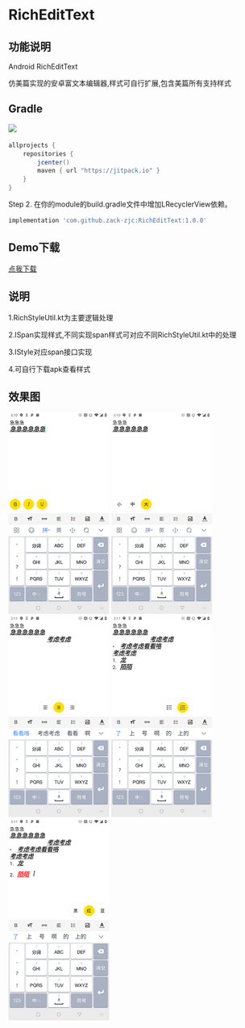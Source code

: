 # RichEditText

## 功能说明
Android RichEditText 

仿美篇实现的安卓富文本编辑器,样式可自行扩展,包含美篇所有支持样式

## Gradle

[![](https://jitpack.io/v/zack-zjc/RichEditText.svg)](https://jitpack.io/#zack-zjc/RichEditText)

```groovy
allprojects {
    repositories {
        jcenter()
        maven { url "https://jitpack.io" }
    }
}
```	

Step 2. 在你的module的build.gradle文件中增加LRecyclerView依赖。

```groovy
implementation 'com.github.zack-zjc:RichEditText:1.0.0'
```

## Demo下载
[点我下载](https://github.com/zack-zjc/RichEditText/blob/master/apk/app-debug.apk?raw=true)

## 说明
1.RichStyleUtil.kt为主要逻辑处理

2.ISpan实现样式,不同实现span样式可对应不同RichStyleUtil.kt中的处理

3.IStyle对应span接口实现

4.可自行下载apk查看样式

## 效果图
![image](https://github.com/zack-zjc/RichEditText/blob/master/image/1.png?raw=true)
![image](https://github.com/zack-zjc/RichEditText/blob/master/image/2.png?raw=true)
![image](https://github.com/zack-zjc/RichEditText/blob/master/image/3.png?raw=true)
![image](https://github.com/zack-zjc/RichEditText/blob/master/image/4.png?raw=true)
![image](https://github.com/zack-zjc/RichEditText/blob/master/image/5.png?raw=true)
